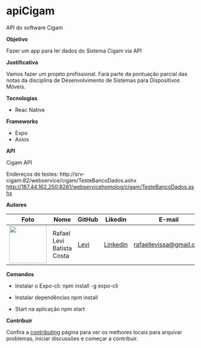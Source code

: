 # apiCigam
API do software Cigam

**Objetivo**

Fazer um app para ler dados do Sistema Cigam via API

**Justificativa**

Vamos fazer um projeto profissional. Fará parte da pontuação parcial das notas da disciplina de Desenvolvimento de Sistemas para Dispositivos Móveis.

**Tecnologias**

- Reac Native

**Frameworks**

- Expo
- Axios

**API**

Cigam API

Endereços de testes:
http://srv-cigam:82/webservice/cigam/TesteBancoDados.ashx
http://187.44.162.250:8281/webservicehomolog/cigam/TesteBancoDados.ashx

**Autores**

| Foto                                                                                                                             | Nome                      | GitHub                                   | Likedin                                                 | E-mail                    |
| -------------------------------------------------------------------------------------------------------------------------------- | ------------------------- | ---------------------------------------- | ------------------------------------------------------- | ------------------------- |
| <img src="" width="100px"> | Rafael Levi Batista Costa | [Levi](https://github.com/rafaellevissa) | [Linkedin]() | rafaellevissa@gmail.com |

**Comandos**

- Instalar o Expo-cli:
  npm install -g expo-cli

- Instalar dependências
  npm install

- Start na aplicação
  npm start

**Contribuir**

Confira a [contributing](https://github.com/rafaellevissa/apicigam/blob/master/CONTRIBUTING.md) página para ver os melhores locais para arquivar problemas, iniciar discussões e começar a contribuir.